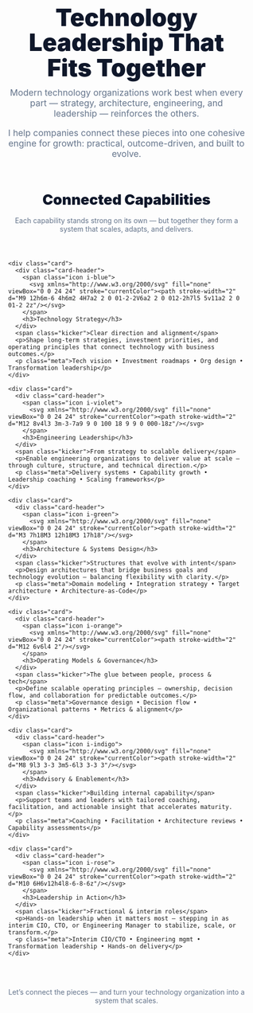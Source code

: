 <style>
:root {
  --text:#0f172a;
  --muted:#64748b;
  --border:#e5e7eb;
  --card:#ffffff;
  --shadow:0 8px 24px rgba(2,6,23,.06);
  --radius:16px;
  --blue:#60a5fa;
  --violet:#a78bfa;
  --green:#34d399;
  --orange:#fb923c;
  --indigo:#818cf8;
  --rose:#f472b6;
}

.wrap {
  max-width: 1100px;
  margin: 0 auto;
  padding: 48px 14px 64px;
}

.hero {
  text-align: center;
  margin: 18px 0 60px;
}

.hero h1 {
  margin: 0 0 14px;
  font-size: clamp(36px, 5vw, 56px);
  line-height: 1.05;
  color: var(--text);
  font-weight: 900;
}

.hero p {
  margin: 0 auto 18px;
  max-width: 720px;
  color: var(--muted);
  font-size: 1.1rem;
}

.h2 {
  text-align: center;
  margin: 64px 0 16px;
  font-size: 1.8rem;
  color: var(--text);
  font-weight: 900;
}

.sub {
  text-align: center;
  color: var(--muted);
  margin: 0 auto 40px;
  max-width: 720px;
}

.grid {
  display: grid;
  grid-template-columns: repeat(auto-fit, minmax(280px, 1fr));
  gap: 20px;
}

.card {
  background: var(--card);
  border: 1px solid var(--border);
  border-radius: var(--radius);
  box-shadow: var(--shadow);
  padding: 24px;
  transition: transform .15s ease, box-shadow .15s ease;
}

.card:hover {
  transform: translateY(-3px);
  box-shadow: 0 10px 28px rgba(2,6,23,.09);
}

.card-header {
  display: flex;
  align-items: center;
  gap: 10px;
  margin-bottom: 6px;
}

.icon {
  width: 38px;
  height: 38px;
  border-radius: 10px;
  display: inline-flex;
  align-items: center;
  justify-content: center;
  color: white;
  flex-shrink: 0;
}

.icon svg {
  width: 22px;
  height: 22px;
}

.i-blue { background: linear-gradient(135deg, var(--blue), #3b82f6); }
.i-violet { background: linear-gradient(135deg, var(--violet), #8b5cf6); }
.i-green { background: linear-gradient(135deg, var(--green), #10b981); }
.i-orange { background: linear-gradient(135deg, var(--orange), #f97316); }
.i-indigo { background: linear-gradient(135deg, var(--indigo), #6366f1); }
.i-rose { background: linear-gradient(135deg, var(--rose), #ec4899); }

.card h3 {
  font-size: 1.1rem;
  color: var(--text);
  margin: 0;
}

.card p {
  margin: 0 0 8px;
  color: var(--muted);
}

.kicker {
  display: block;
  color: var(--muted);
  font-size: .9rem;
  margin-top: 4px;
}
</style>

<div class="wrap">

  <section class="hero">
    <h1>Technology Leadership That Fits Together</h1>
    <p>Modern technology organizations work best when every part — strategy, architecture, engineering, and leadership — reinforces the others.</p>
    <p style="color:var(--muted)">I help companies connect these pieces into one cohesive engine for growth: practical, outcome-driven, and built to evolve.</p>
  </section>

  <h2 class="h2">Connected Capabilities</h2>
  <p class="sub">Each capability stands strong on its own — but together they form a system that scales, adapts, and delivers.</p>

  <div class="grid">

    <div class="card">
      <div class="card-header">
        <span class="icon i-blue">
          <svg xmlns="http://www.w3.org/2000/svg" fill="none" viewBox="0 0 24 24" stroke="currentColor"><path stroke-width="2" d="M9 12h6m-6 4h6m2 4H7a2 2 0 01-2-2V6a2 2 0 012-2h7l5 5v11a2 2 0 01-2 2z"/></svg>
        </span>
        <h3>Technology Strategy</h3>
      </div>
      <span class="kicker">Clear direction and alignment</span>
      <p>Shape long-term strategies, investment priorities, and operating principles that connect technology with business outcomes.</p>
      <p class="meta">Tech vision • Investment roadmaps • Org design • Transformation leadership</p>
    </div>

    <div class="card">
      <div class="card-header">
        <span class="icon i-violet">
          <svg xmlns="http://www.w3.org/2000/svg" fill="none" viewBox="0 0 24 24" stroke="currentColor"><path stroke-width="2" d="M12 8v4l3 3m-3-7a9 9 0 100 18 9 9 0 000-18z"/></svg>
        </span>
        <h3>Engineering Leadership</h3>
      </div>
      <span class="kicker">From strategy to scalable delivery</span>
      <p>Enable engineering organizations to deliver value at scale — through culture, structure, and technical direction.</p>
      <p class="meta">Delivery systems • Capability growth • Leadership coaching • Scaling frameworks</p>
    </div>

    <div class="card">
      <div class="card-header">
        <span class="icon i-green">
          <svg xmlns="http://www.w3.org/2000/svg" fill="none" viewBox="0 0 24 24" stroke="currentColor"><path stroke-width="2" d="M3 7h18M3 12h18M3 17h18"/></svg>
        </span>
        <h3>Architecture & Systems Design</h3>
      </div>
      <span class="kicker">Structures that evolve with intent</span>
      <p>Design architectures that bridge business goals and technology evolution — balancing flexibility with clarity.</p>
      <p class="meta">Domain modeling • Integration strategy • Target architecture • Architecture-as-Code</p>
    </div>

    <div class="card">
      <div class="card-header">
        <span class="icon i-orange">
          <svg xmlns="http://www.w3.org/2000/svg" fill="none" viewBox="0 0 24 24" stroke="currentColor"><path stroke-width="2" d="M12 6v6l4 2"/></svg>
        </span>
        <h3>Operating Models & Governance</h3>
      </div>
      <span class="kicker">The glue between people, process & tech</span>
      <p>Define scalable operating principles — ownership, decision flow, and collaboration for predictable outcomes.</p>
      <p class="meta">Governance design • Decision flow • Organizational patterns • Metrics & alignment</p>
    </div>

    <div class="card">
      <div class="card-header">
        <span class="icon i-indigo">
          <svg xmlns="http://www.w3.org/2000/svg" fill="none" viewBox="0 0 24 24" stroke="currentColor"><path stroke-width="2" d="M8 9l3 3-3 3m5-6l3 3-3 3"/></svg>
        </span>
        <h3>Advisory & Enablement</h3>
      </div>
      <span class="kicker">Building internal capability</span>
      <p>Support teams and leaders with tailored coaching, facilitation, and actionable insight that accelerates maturity.</p>
      <p class="meta">Coaching • Facilitation • Architecture reviews • Capability assessments</p>
    </div>

    <div class="card">
      <div class="card-header">
        <span class="icon i-rose">
          <svg xmlns="http://www.w3.org/2000/svg" fill="none" viewBox="0 0 24 24" stroke="currentColor"><path stroke-width="2" d="M10 6H6v12h4l8-6-8-6z"/></svg>
        </span>
        <h3>Leadership in Action</h3>
      </div>
      <span class="kicker">Fractional & interim roles</span>
      <p>Hands-on leadership when it matters most — stepping in as interim CIO, CTO, or Engineering Manager to stabilize, scale, or transform.</p>
      <p class="meta">Interim CIO/CTO • Engineering mgmt • Transformation leadership • Hands-on delivery</p>
    </div>

  </div>

  <p class="sub" style="margin-top:48px;">Let’s connect the pieces — and turn your technology organization into a system that scales.</p>
</div>